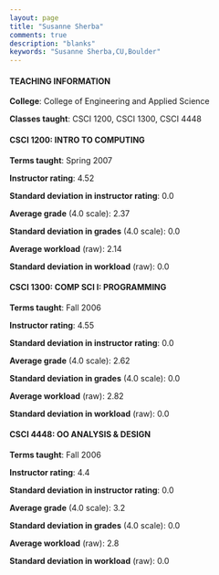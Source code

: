 ```yaml
---
layout: page
title: "Susanne Sherba" 
comments: true
description: "blanks"
keywords: "Susanne Sherba,CU,Boulder"
---
```

<head>
<script src="https://ajax.googleapis.com/ajax/libs/jquery/2.1.3/jquery.min.js"></script>
<script src="https://dl.dropboxusercontent.com/s/pc42nxpaw1ea4o9/highcharts.js?dl=0"></script>
<!-- <script src="../assets/js/highcharts.js"></script> -->
<style type="text/css">@font-face {
	font-family: "Bebas Neue";
	src: url(https://www.filehosting.org/file/details/544349/BebasNeue Regular.otf) format("opentype");
	}
	h1.Bebas { 
		font-family: "Bebas Neue", Verdana, Tahoma;
	}
</style>
</head>
	   
#### TEACHING INFORMATION

**College**: College of Engineering and Applied Science

**Classes taught**: CSCI 1200, CSCI 1300, CSCI 4448

#### CSCI 1200: INTRO TO COMPUTING

**Terms taught**: Spring 2007

**Instructor rating**: 4.52

**Standard deviation in instructor rating**: 0.0

**Average grade** (4.0 scale): 2.37

**Standard deviation in grades** (4.0 scale): 0.0

**Average workload** (raw): 2.14

**Standard deviation in workload** (raw): 0.0

#### CSCI 1300: COMP SCI I: PROGRAMMING

**Terms taught**: Fall 2006

**Instructor rating**: 4.55

**Standard deviation in instructor rating**: 0.0

**Average grade** (4.0 scale): 2.62

**Standard deviation in grades** (4.0 scale): 0.0

**Average workload** (raw): 2.82

**Standard deviation in workload** (raw): 0.0

#### CSCI 4448: OO ANALYSIS & DESIGN

**Terms taught**: Fall 2006

**Instructor rating**: 4.4

**Standard deviation in instructor rating**: 0.0

**Average grade** (4.0 scale): 3.2

**Standard deviation in grades** (4.0 scale): 0.0

**Average workload** (raw): 2.8

**Standard deviation in workload** (raw): 0.0

